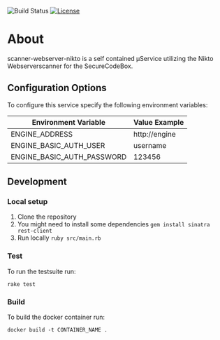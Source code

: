 ![Build Status](https://travis-ci.com/secureCodeBox/scanner-webserver-nikto.svg?token=2Rsf2E9Bq3FduSxRf6tz&branch=develop)
[![License](https://img.shields.io/badge/License-Apache%202.0-blue.svg)](https://opensource.org/licenses/Apache-2.0)

# About

scanner-webserver-nikto is a self contained µService utilizing the Nikto Webserverscanner for the SecureCodeBox.

## Configuration Options

To configure this service specify the following environment variables:

| Environment Variable       | Value Example         |
| -------------------------- | --------------------- |
| ENGINE_ADDRESS             | http://engine         |
| ENGINE_BASIC_AUTH_USER     | username              |
| ENGINE_BASIC_AUTH_PASSWORD | 123456                |

## Development

### Local setup

1.  Clone the repository
2.  You might need to install some dependencies `gem install sinatra rest-client`
3.  Run locally `ruby src/main.rb`

### Test

To run the testsuite run:

`rake test`

### Build

To build the docker container run:

`docker build -t CONTAINER_NAME .`
